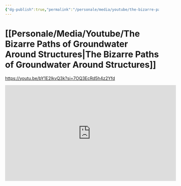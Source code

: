 ```yaml
---
{"dg-publish":true,"permalink":"/personale/media/youtube/the-bizarre-paths-of-groundwater-around-structures/"}
---
```



# [[Personale/Media/Youtube/The Bizarre Paths of Groundwater Around Structures\|The Bizarre Paths of Groundwater Around Structures]]


https://youtu.be/bY1E2IkvQ3k?si=7OQ3EcRd5h4z2Yfd


<iframe width="560" height="315" src="https://www.youtube.com/embed/bY1E2IkvQ3k?si=7OQ3EcRd5h4z2Yfd" title="YouTube video player" frameborder="0" allow="accelerometer; autoplay; clipboard-write; encrypted-media; gyroscope; picture-in-picture; web-share" allowfullscreen></iframe>
